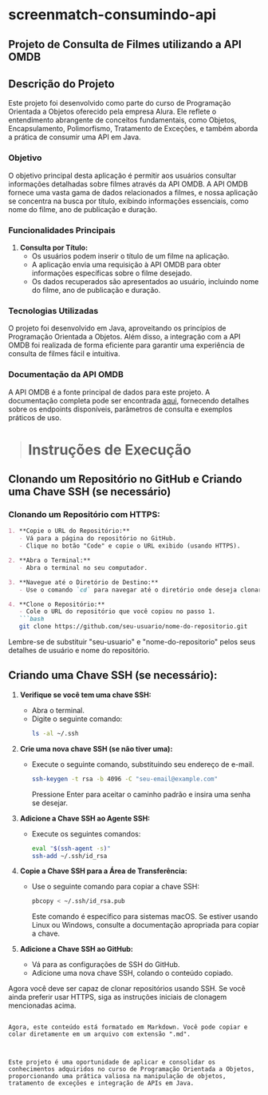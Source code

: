 # screenmatch-consumindo-api

## Projeto de Consulta de Filmes utilizando a API OMDB

## Descrição do Projeto

Este projeto foi desenvolvido como parte do curso de Programação Orientada a Objetos oferecido pela empresa Alura. Ele reflete o entendimento abrangente de conceitos fundamentais, como Objetos, Encapsulamento, Polimorfismo, Tratamento de Exceções, e também aborda a prática de consumir uma API em Java.

### Objetivo

O objetivo principal desta aplicação é permitir aos usuários consultar informações detalhadas sobre filmes através da API OMDB. A API OMDB fornece uma vasta gama de dados relacionados a filmes, e nossa aplicação se concentra na busca por título, exibindo informações essenciais, como nome do filme, ano de publicação e duração.

### Funcionalidades Principais

1. **Consulta por Título:**
   - Os usuários podem inserir o título de um filme na aplicação.
   - A aplicação envia uma requisição à API OMDB para obter informações específicas sobre o filme desejado.
   - Os dados recuperados são apresentados ao usuário, incluindo nome do filme, ano de publicação e duração.

### Tecnologias Utilizadas

O projeto foi desenvolvido em Java, aproveitando os princípios de Programação Orientada a Objetos. Além disso, a integração com a API OMDB foi realizada de forma eficiente para garantir uma experiência de consulta de filmes fácil e intuitiva.

### Documentação da API OMDB

A API OMDB é a fonte principal de dados para este projeto. A documentação completa pode ser encontrada [aqui](https://omdbapi.com/), fornecendo detalhes sobre os endpoints disponíveis, parâmetros de consulta e exemplos práticos de uso.

> # Instruções de Execução



## Clonando um Repositório no GitHub e Criando uma Chave SSH (se necessário)

### Clonando um Repositório com HTTPS:
```markdown
1. **Copie o URL do Repositório:**
   - Vá para a página do repositório no GitHub.
   - Clique no botão "Code" e copie o URL exibido (usando HTTPS).

2. **Abra o Terminal:**
   - Abra o terminal no seu computador.

3. **Navegue até o Diretório de Destino:**
   - Use o comando `cd` para navegar até o diretório onde deseja clonar o repositório.

4. **Clone o Repositório:**
   - Cole o URL do repositório que você copiou no passo 1.
   ```bash
   git clone https://github.com/seu-usuario/nome-do-repositorio.git
   ```
   Lembre-se de substituir "seu-usuario" e "nome-do-repositorio" pelos seus detalhes de usuário e nome do repositório.

## Criando uma Chave SSH (se necessário):

1. **Verifique se você tem uma chave SSH:**
   - Abra o terminal.
   - Digite o seguinte comando:
     ```bash
     ls -al ~/.ssh
     ```

2. **Crie uma nova chave SSH (se não tiver uma):**
   - Execute o seguinte comando, substituindo seu endereço de e-mail.
     ```bash
     ssh-keygen -t rsa -b 4096 -C "seu-email@example.com"
     ```
     Pressione Enter para aceitar o caminho padrão e insira uma senha se desejar.

3. **Adicione a Chave SSH ao Agente SSH:**
   - Execute os seguintes comandos:
     ```bash
     eval "$(ssh-agent -s)"
     ssh-add ~/.ssh/id_rsa
     ```

4. **Copie a Chave SSH para a Área de Transferência:**
   - Use o seguinte comando para copiar a chave SSH:
     ```bash
     pbcopy < ~/.ssh/id_rsa.pub
     ```
     Este comando é específico para sistemas macOS. Se estiver usando Linux ou Windows, consulte a documentação apropriada para copiar a chave.

5. **Adicione a Chave SSH ao GitHub:**
   - Vá para as configurações de SSH do GitHub.
   - Adicione uma nova chave SSH, colando o conteúdo copiado.

Agora você deve ser capaz de clonar repositórios usando SSH. Se você ainda preferir usar HTTPS, siga as instruções iniciais de clonagem mencionadas acima.
```

Agora, este conteúdo está formatado em Markdown. Você pode copiar e colar diretamente em um arquivo com extensão ".md".



Este projeto é uma oportunidade de aplicar e consolidar os conhecimentos adquiridos no curso de Programação Orientada a Objetos, proporcionando uma prática valiosa na manipulação de objetos, tratamento de exceções e integração de APIs em Java.
